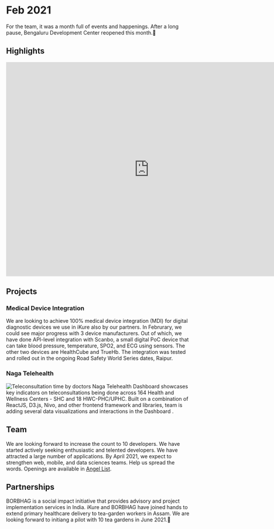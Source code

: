 # Feb 2021
For the team, it was a month full of events and happenings. After a long pause, Bengaluru Development Center reopened this month.:raised_hands:

## Highlights
<div class="video-container"><iframe src="https://docs.google.com/presentation/d/e/2PACX-1vQLZIogquhz4gJDbJoGTlS1m7wwVRuT06tkWvh7bIzdF9oGxxXMY9SscbX34GNwOr-ZXIZzN1OiJS_r/embed?start=true&loop=false&delayms=3000" frameborder="0" width=780" height="585" allowfullscreen="true" mozallowfullscreen="true" webkitallowfullscreen="true"></iframe></div>

## Projects
### Medical Device Integration
We are looking to achieve 100% medical device integration (MDI) for digital diagnostic devices we use in iKure also by our partners. In Februrary, we could see major progress with 3 device manufacturers. Out of which, we have done API-level integration with Scanbo, a small digital PoC device that can take blood pressure, temperature, SPO2, and ECG using sensors. The other two devices are HealthCube and TrueHb. The integration was tested and rolled out in the ongoing Road Safety World Series dates, Raipur.

### Naga Telehealth
![Teleconsultation time by doctors](https://user-images.githubusercontent.com/62650892/110830400-2f5e3680-82bf-11eb-8d1d-37af397b4ab2.png)
Naga Telehealth Dashboard showcases key indicators on teleconsultations being done across 164 Health and Wellness Centers - SHC and 18 HWC-PHC/UPHC. Built on a combination of ReactJS, D3.js, Nivo, and other frontend framework and libraries, team is adding several data visualizations and interactions in the Dashboard .

## Team
We are looking forward to increase the count to 10 developers. We have started actively seeking enthusiastic and telented developers. We have attracted a large number of applications. By April 2021, we expect to strengthen web, mobile, and data sciences teams. Help us spread the words. Openings are available in [Angel List](https://angel.co/company/ikure-techsoft/jobs).

## Partnerships
BORBHAG is a social impact initiative that provides advisory and project implementation services in India. iKure and BORBHAG have joined hands to extend primary healthcare delivery to tea-garden workers in Assam. We are looking forward to initiang a pilot with 10 tea gardens in June 2021.:clap:
